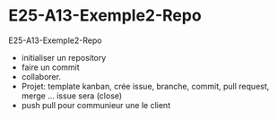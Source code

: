 # E25-A13-Exemple2-Repo
E25-A13-Exemple2-Repo

- initialiser un repository
- faire un commit
- collaborer.
- Projet: template kanban, crée issue, branche, commit, pull request, merge ... issue sera (close)
- push pull pour communieur une le client 
